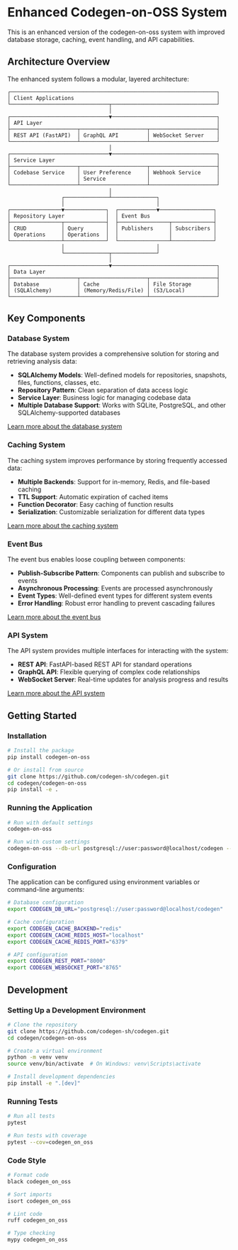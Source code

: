 # Enhanced Codegen-on-OSS System

This is an enhanced version of the codegen-on-oss system with improved database storage, caching, event handling, and API capabilities.

## Architecture Overview

The enhanced system follows a modular, layered architecture:

```
┌─────────────────────────────────────────────────────────────────┐
│ Client Applications                                             │
└───────────────────────────────┬─────────────────────────────────┘
                                │
┌───────────────────────────────▼─────────────────────────────────┐
│ API Layer                                                       │
├─────────────────────┬─────────────────────┬─────────────────────┤
│ REST API (FastAPI)  │ GraphQL API         │ WebSocket Server    │
└─────────────────────┴─────────────────────┴─────────────────────┘
                                │
┌───────────────────────────────▼─────────────────────────────────┐
│ Service Layer                                                   │
├─────────────────────┬─────────────────────┬─────────────────────┤
│ Codebase Service    │ User Preference     │ Webhook Service     │
│                     │ Service             │                     │
└─────────────────────┴─────────────────────┴─────────────────────┘
                                │
                 ┌──────────────┴──────────────┐
                 │                             │
┌────────────────▼─────────────┐  ┌────────────▼─────────────────┐
│ Repository Layer             │  │ Event Bus                    │
├────────────────┬─────────────┤  ├────────────────┬─────────────┤
│ CRUD           │ Query       │  │ Publishers     │ Subscribers │
│ Operations     │ Operations  │  │                │             │
└────────────────┴─────────────┘  └────────────────┴─────────────┘
                 │                             │
                 └──────────────┬──────────────┘
                                │
┌───────────────────────────────▼─────────────────────────────────┐
│ Data Layer                                                      │
├─────────────────────┬─────────────────────┬─────────────────────┤
│ Database            │ Cache               │ File Storage        │
│ (SQLAlchemy)        │ (Memory/Redis/File) │ (S3/Local)          │
└─────────────────────┴─────────────────────┴─────────────────────┘
```

## Key Components

### Database System

The database system provides a comprehensive solution for storing and retrieving analysis data:

- **SQLAlchemy Models**: Well-defined models for repositories, snapshots, files, functions, classes, etc.
- **Repository Pattern**: Clean separation of data access logic
- **Service Layer**: Business logic for managing codebase data
- **Multiple Database Support**: Works with SQLite, PostgreSQL, and other SQLAlchemy-supported databases

[Learn more about the database system](database/README.md)

### Caching System

The caching system improves performance by storing frequently accessed data:

- **Multiple Backends**: Support for in-memory, Redis, and file-based caching
- **TTL Support**: Automatic expiration of cached items
- **Function Decorator**: Easy caching of function results
- **Serialization**: Customizable serialization for different data types

[Learn more about the caching system](cache/README.md)

### Event Bus

The event bus enables loose coupling between components:

- **Publish-Subscribe Pattern**: Components can publish and subscribe to events
- **Asynchronous Processing**: Events are processed asynchronously
- **Event Types**: Well-defined event types for different system events
- **Error Handling**: Robust error handling to prevent cascading failures

[Learn more about the event bus](events/README.md)

### API System

The API system provides multiple interfaces for interacting with the system:

- **REST API**: FastAPI-based REST API for standard operations
- **GraphQL API**: Flexible querying of complex code relationships
- **WebSocket Server**: Real-time updates for analysis progress and results

[Learn more about the API system](api/README.md)

## Getting Started

### Installation

```bash
# Install the package
pip install codegen-on-oss

# Or install from source
git clone https://github.com/codegen-sh/codegen.git
cd codegen/codegen-on-oss
pip install -e .
```

### Running the Application

```bash
# Run with default settings
codegen-on-oss

# Run with custom settings
codegen-on-oss --db-url postgresql://user:password@localhost/codegen --cache-backend redis
```

### Configuration

The application can be configured using environment variables or command-line arguments:

```bash
# Database configuration
export CODEGEN_DB_URL="postgresql://user:password@localhost/codegen"

# Cache configuration
export CODEGEN_CACHE_BACKEND="redis"
export CODEGEN_CACHE_REDIS_HOST="localhost"
export CODEGEN_CACHE_REDIS_PORT="6379"

# API configuration
export CODEGEN_REST_PORT="8000"
export CODEGEN_WEBSOCKET_PORT="8765"
```

## Development

### Setting Up a Development Environment

```bash
# Clone the repository
git clone https://github.com/codegen-sh/codegen.git
cd codegen/codegen-on-oss

# Create a virtual environment
python -m venv venv
source venv/bin/activate  # On Windows: venv\Scripts\activate

# Install development dependencies
pip install -e ".[dev]"
```

### Running Tests

```bash
# Run all tests
pytest

# Run tests with coverage
pytest --cov=codegen_on_oss
```

### Code Style

```bash
# Format code
black codegen_on_oss

# Sort imports
isort codegen_on_oss

# Lint code
ruff codegen_on_oss

# Type checking
mypy codegen_on_oss
```

